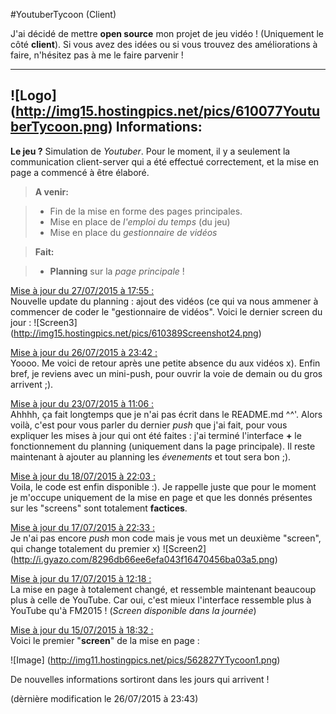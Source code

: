 #YoutuberTycoon (Client)

J'ai décidé de mettre **open source** mon projet de jeu vidéo ! (Uniquement le côté **client**).
Si vous avez des idées ou si vous trouvez des améliorations à faire, n'hésitez pas à me le faire parvenir !

----------
![Logo] (http://img15.hostingpics.net/pics/610077YoutuberTycoon.png)
Informations:
-------------

**Le jeu ?** Simulation de *Youtuber*.
Pour le moment, il y a seulement la communication client-server qui a été effectué correctement, et la mise en page a commencé à être élaboré.

> **A venir:**

> - Fin de la mise en forme des pages principales.
> - Mise en place de <i>l'emploi du temps</i> (du jeu)
> - Mise en place du <i>gestionnaire de vidéos</i>


> **Fait:**

> - **Planning** sur la <i>page principale</i> !

<u>Mise à jour du 27/07/2015 à 17:55 :</u></br>
Nouvelle update du planning : ajout des vidéos (ce qui va nous ammener à commencer de coder le "gestionnaire de vidéos".
Voici le dernier screen du jour :
![Screen3] (http://img15.hostingpics.net/pics/610389Screenshot24.png)

<u>Mise à jour du 26/07/2015 à 23:42 :</u></br>
Yoooo. Me voici de retour après une petite absence du aux vidéos x). Enfin bref, je reviens avec un mini-push, pour ouvrir la voie de demain ou du gros arrivent ;).

<u>Mise à jour du 23/07/2015 à 11:06 :</u></br>
Ahhhh, ça fait longtemps que je n'ai pas écrit dans le README.md ^^'. Alors voilà, c'est pour vous parler du dernier <i>push</i> que j'ai fait, pour vous expliquer les mises à jour qui ont été faites : j'ai terminé l'interface **+** le fonctionnement du planning (uniquement dans la page principale). Il reste maintenant à ajouter au planning les <i>évenements</i> et tout sera bon ;).

<u>Mise à jour du 18/07/2015 à 22:03 :</u></br>
Voila, le code est enfin disponible :). Je rappelle juste que pour le moment je m'occupe uniquement de la mise en page et que les donnés présentes sur les "screens" sont totalement **factices**.

<u>Mise à jour du 17/07/2015 à 22:33 :</u></br>
Je n'ai pas encore <i>push</i> mon code mais je vous met un deuxième "screen", qui change totalement du premier x)
![Screen2] (http://i.gyazo.com/8296db66ee6efa043f16470456ba03a5.png)

<u>Mise à jour du 17/07/2015 à 12:18 :</u></br>
La mise en page à totalement changé, et ressemble maintenant beaucoup plus à celle de YouTube. Car oui, c'est mieux l'interface ressemble plus à YouTube qu'à FM2015 ! (<i>Screen disponible dans la journée</i>)

<u>Mise à jour du 15/07/2015 à 18:32 :</u></br>
Voici le premier "**screen**" de la mise en page :

![Image] (http://img11.hostingpics.net/pics/562827YTycoon1.png)

De nouvelles informations sortiront dans les jours qui arrivent !

(dèrnière modification le 26/07/2015 à 23:43)

